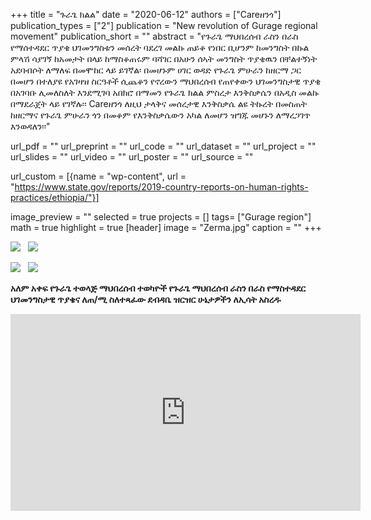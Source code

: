 +++
title = "ጉራጌ ክልል"
date = "2020-06-12"
authors = ["Careዘንጎ"]
publication_types = ["2"]
publication = "New revolution of Gurage regional movement"
publication_short = ""
abstract = "የጉራጌ ማህበረሰብ ራስን በራስ የማሰተዳደር ጥያቄ ህገመንግስቱን መሰረት ባደረገ መልኩ ጠይቆ የነበር ቢሆንም ከመንግስት በኩል ምላሽ ሳያገኝ ከአመታት በላይ ከማስቆጠሩም ባሻገር በአሁን ሰኣት መንግስት ጥያቄዉን በቸልተኝነት አደባብሶት ለማለፍ በመሞከር ላይ ይገኛል፡ በመሆኑም ሀገር ወዳድ የጉራጌ ምሁራን ከዘርማ ጋር በመሆን በተለያዩ የአገዛዝ ስርዓቶች ሲጨቆን የኖረውን ማህበረሰብ የጠየቀውን ህገመንግስታዊ ጥያቄ በአገባቡ ሊመለስለት እንደሚገባ አበክሮ በማመን የጉራጌ ክልል ምስረታ እንቅስቃሴን በአዲስ መልኩ በማደራጀት ላይ የገኛሉ፡፡  Careዘንጎ  ለዚህ ታላቅና መሰረታዊ እንቅስቃሴ ልዩ ትኩረት በመስጠት ከዘርማና የጉራጌ ምሁራን ጎን በመቆም የእንቅስቃሴውን አካል ለመሆን ዝግጁ መሆኑን ለማረጋገጥ እንወዳለን፡፡"

url_pdf = ""
url_preprint = ""
url_code = ""
url_dataset = ""
url_project = ""
url_slides = ""
url_video = ""
url_poster = ""
url_source = ""

url_custom = [{name = "wp-content", url = "https://www.state.gov/reports/2019-country-reports-on-human-rights-practices/ethiopia/"}]

image_preview = ""
selected = true
projects = []
tags= ["Gurage region"]
math = true
highlight = true
[header]
image = "Zerma.jpg"
caption = ""
+++

 <img src="/img/GurageKilil.jpg"/> &nbsp;  <img src="/img/Gkilil.jpg"/>



<img src="/img/kilil.jpg"/>  &nbsp; <img src="/img/Animated_flag.gif"/>

**አለም አቀፍ የጉራጌ ተወላጅ ማህበረሰብ ተወካዮች የጉራጌ ማህበረሰብ ራስን በራስ የማስተዳደር ህገመንግስታዊ ጥያቄና ለጠ/ሚ ስለተጻፈው ደብዳቤ ዝርዝር ሁኔታዎችን ለኢሳት አስረዱ**

<iframe width="560" height="315" src="https://www.youtube.com/embed/7iRXp7oqZ_s" frameborder="0" allow="accelerometer; autoplay; encrypted-media; gyroscope; picture-in-picture" allowfullscreen></iframe>
